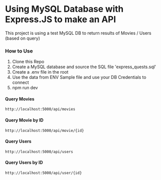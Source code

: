 # Using MySQL Database with Express.JS to make an API

This project is using a test MySQL DB to return results of Movies / Users (based on query)

### How to Use
1. Clone this Repo
2. Create a MySQL database and source the SQL file 'express_quests.sql'
3. Create a .env file in the root
4. Use the data from ENV Sample file and use your DB Credentials to connect
5. npm run dev

#### Query Movies
```
http://localhost:5000/api/movies
```

#### Query Movie by ID
```
http://localhost:5000/api/movie/{id}
```

#### Query Users
```
http://localhost:5000/api/users
```

#### Query Users by ID
```
http://localhost:5000/api/user/{id}
```
